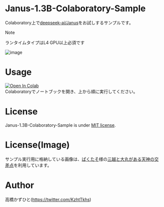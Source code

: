 # Janus-1.3B-Colaboratory-Sample
Colaboratory上で[deepseek-ai/Janus](https://github.com/deepseek-ai/Janus)をお試しするサンプルです。<bR>

> [!NOTE]
> ランタイムタイプはL4 GPU以上必須です

![image](https://github.com/user-attachments/assets/55bc198c-7133-456f-960f-53f0ab8f2814)

# Usage
[![Open In Colab](https://colab.research.google.com/assets/colab-badge.svg)](https://colab.research.google.com/github/Kazuhito00/Janus-1.3B-Colaboratory-Sample/blob/main/Janus-1.3B-Colaboratory-Sample.ipynb)<br>
Colaboratoryでノートブックを開き、上から順に実行してください。

# License 
Janus-1.3B-Colaboratory-Sample is under [MIT license](LICENSE).

# License(Image)
サンプル実行用に格納している画像は、[ぱくたそ](https://www.pakutaso.com)様の[三越と大丸がある天神の交差点](https://www.pakutaso.com/20210618154post-35149.html)を利用しています。

# Author
高橋かずひと(https://twitter.com/KzhtTkhs)
